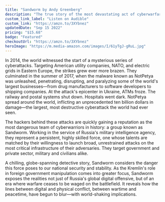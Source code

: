 ```yaml
---
title: "Sandworm by Andy Greenberg"
description: "The true story of the most devastating act of cyberwarfare in history and the desperate hunt to identify and track the elite Russian agents behind it: A chilling account of a Kremlin-led cyberattack, a new front in global conflict (Financial Times)"
custom_link_label: "Listen on Audible"
custom_link: "https://amzn.to/3XYbnez"
updatedDate: "Sep 15 2022"
pricing: "$15.68"
badge: "Featured"
checkoutUrl: "https://amzn.to/3XYbnez"
heroImage: "https://m.media-amazon.com/images/I/61yTgJ-gRuL.jpg"
---
```


In 2014, the world witnessed the start of a mysterious series of cyberattacks. Targeting American utility companies, NATO, and electric grids in Eastern Europe, the strikes grew ever more brazen. They culminated in the summer of 2017, when the malware known as NotPetya was unleashed, penetrating, disrupting, and paralyzing some of the world's largest businesses—from drug manufacturers to software developers to shipping companies. At the attack's epicenter in Ukraine, ATMs froze. The railway and postal systems shut down. Hospitals went dark. NotPetya spread around the world, inflicting an unprecedented ten billion dollars in damage—the largest, most destructive cyberattack the world had ever seen.

The hackers behind these attacks are quickly gaining a reputation as the most dangerous team of cyberwarriors in history: a group known as Sandworm. Working in the service of Russia's military intelligence agency, they represent a persistent, highly skilled force, one whose talents are matched by their willingness to launch broad, unrestrained attacks on the most critical infrastructure of their adversaries. They target government and private sector, military and civilians alike.

A chilling, globe-spanning detective story, Sandworm considers the danger this force poses to our national security and stability. As the Kremlin's role in foreign government manipulation comes into greater focus, Sandworm exposes the realities not just of Russia's global digital offensive, but of an era where warfare ceases to be waged on the battlefield. It reveals how the lines between digital and physical conflict, between wartime and peacetime, have begun to blur—with world-shaking implications.
